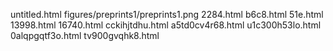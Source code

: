 untitled.html
figures/preprints1/preprints1.png
2284.html
b6c8.html
51e.html
13998.html
16740.html
cckihjtdhu.html
a5td0cv4r68.html
u1c300h53lo.html
0alqpgqtf3o.html
tv900gvqhk8.html